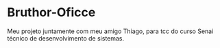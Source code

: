 # Bruthor-Oficce
Meu projeto juntamente com meu amigo Thiago, para tcc do curso Senai técnico de desenvolvimento de sistemas.
